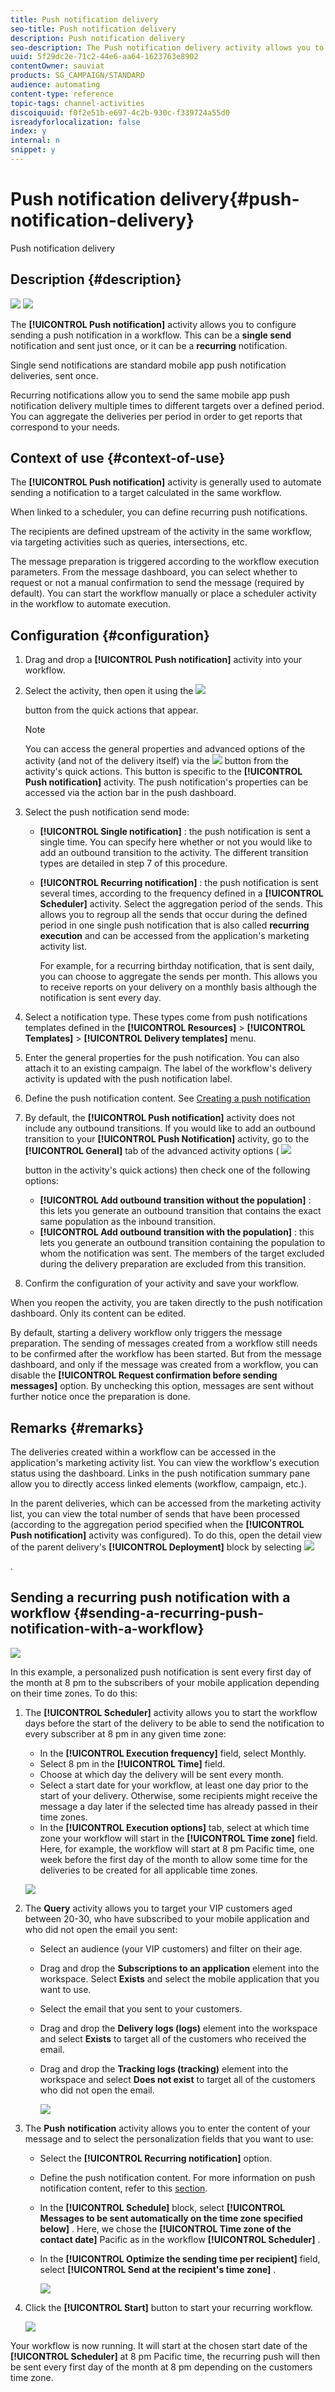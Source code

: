 ```yaml
---
title: Push notification delivery
seo-title: Push notification delivery
description: Push notification delivery
seo-description: The Push notification delivery activity allows you to configure sending a single send push notification or a recurring push notification in a workflow.
uuid: 5f29dc2e-71c2-44e6-aa64-1623763e8902
contentOwner: sauviat
products: SG_CAMPAIGN/STANDARD
audience: automating
content-type: reference
topic-tags: channel-activities
discoiquuid: f0f2e51b-e697-4c2b-930c-f339724a55d0
isreadyforlocalization: false
index: y
internal: n
snippet: y
---
```


# Push notification delivery{#push-notification-delivery}

Push notification delivery

## Description {#description}

![](assets/push.png)  ![](assets/recurrentPush.png)

The **[!UICONTROL Push notification]** activity allows you to configure sending a push notification in a workflow. This can be a **single send** notification and sent just once, or it can be a **recurring** notification.

Single send notifications are standard mobile app push notification deliveries, sent once.

Recurring notifications allow you to send the same mobile app push notification delivery multiple times to different targets over a defined period. You can aggregate the deliveries per period in order to get reports that correspond to your needs.

## Context of use {#context-of-use}

The **[!UICONTROL Push notification]** activity is generally used to automate sending a notification to a target calculated in the same workflow.

When linked to a scheduler, you can define recurring push notifications.

The recipients are defined upstream of the activity in the same workflow, via targeting activities such as queries, intersections, etc.

The message preparation is triggered according to the workflow execution parameters. From the message dashboard, you can select whether to request or not a manual confirmation to send the message (required by default). You can start the workflow manually or place a scheduler activity in the workflow to automate execution.

## Configuration {#configuration}

1. Drag and drop a **[!UICONTROL Push notification]** activity into your workflow.
1. Select the activity, then open it using the  ![](assets/edit_darkgrey-24px.png)

   button from the quick actions that appear.

   >[!NOTE]
   >
   >You can access the general properties and advanced options of the activity (and not of the delivery itself) via the  ![](assets/dlv_activity_params-24px.png) button from the activity's quick actions. This button is specific to the **[!UICONTROL Push notification]** activity. The push notification's properties can be accessed via the action bar in the push dashboard.

1. Select the push notification send mode:

    * **[!UICONTROL Single notification]** : the push notification is sent a single time. You can specify here whether or not you would like to add an outbound transition to the activity. The different transition types are detailed in step 7 of this procedure.
    * **[!UICONTROL Recurring notification]** : the push notification is sent several times, according to the frequency defined in a **[!UICONTROL Scheduler]** activity. Select the aggregation period of the sends. This allows you to regroup all the sends that occur during the defined period in one single push notification that is also called **recurring execution** and can be accessed from the application's marketing activity list.

      For example, for a recurring birthday notification, that is sent daily, you can choose to aggregate the sends per month. This allows you to receive reports on your delivery on a monthly basis although the notification is sent every day.

1. Select a notification type. These types come from push notifications templates defined in the **[!UICONTROL Resources]** > **[!UICONTROL Templates]** > **[!UICONTROL Delivery templates]** menu.
1. Enter the general properties for the push notification. You can also attach it to an existing campaign. The label of the workflow's delivery activity is updated with the push notification label.
1. Define the push notification content. See [Creating a push notification](../../channels/using/preparing-and-sending-a-push-notification.md)
1. By default, the **[!UICONTROL Push notification]** activity does not include any outbound transitions. If you would like to add an outbound transition to your **[!UICONTROL Push Notification]** activity, go to the **[!UICONTROL General]** tab of the advanced activity options (  ![](assets/dlv_activity_params-24px.png)

   button in the activity's quick actions) then check one of the following options:

    * **[!UICONTROL Add outbound transition without the population]** : this lets you generate an outbound transition that contains the exact same population as the inbound transition.
    * **[!UICONTROL Add outbound transition with the population]** : this lets you generate an outbound transition containing the population to whom the notification was sent. The members of the target excluded during the delivery preparation are excluded from this transition.

1. Confirm the configuration of your activity and save your workflow.

When you reopen the activity, you are taken directly to the push notification dashboard. Only its content can be edited.

By default, starting a delivery workflow only triggers the message preparation. The sending of messages created from a workflow still needs to be confirmed after the workflow has been started. But from the message dashboard, and only if the message was created from a workflow, you can disable the **[!UICONTROL Request confirmation before sending messages]** option. By unchecking this option, messages are sent without further notice once the preparation is done.

## Remarks {#remarks}

The deliveries created within a workflow can be accessed in the application's marketing activity list. You can view the workflow's execution status using the dashboard. Links in the push notification summary pane allow you to directly access linked elements (workflow, campaign, etc.).

In the parent deliveries, which can be accessed from the marketing activity list, you can view the total number of sends that have been processed (according to the aggregation period specified when the **[!UICONTROL Push notification]** activity was configured). To do this, open the detail view of the parent delivery's **[!UICONTROL Deployment]** block by selecting  ![](assets/wkf_dlv_detail_button.png)

.

## Sending a recurring push notification with a workflow {#sending-a-recurring-push-notification-with-a-workflow}

![](assets/wkf_push_example_1.png)

In this example, a personalized push notification is sent every first day of the month at 8 pm to the subscribers of your mobile application depending on their time zones. To do this:

1. The **[!UICONTROL Scheduler]** activity allows you to start the workflow days before the start of the delivery to be able to send the notification to every subscriber at 8 pm in any given time zone:

    * In the **[!UICONTROL Execution frequency]** field, select Monthly.
    * Select 8 pm in the **[!UICONTROL Time]** field.
    * Choose at which day the delivery will be sent every month.
    * Select a start date for your workflow, at least one day prior to the start of your delivery. Otherwise, some recipients might receive the message a day later if the selected time has already passed in their time zones.
    * In the **[!UICONTROL Execution options]** tab, select at which time zone your workflow will start in the **[!UICONTROL Time zone]** field. Here, for example, the workflow will start at 8 pm Pacific time, one week before the first day of the month to allow some time for the deliveries to be created for all applicable time zones.

   ![](assets/wkf_push_example_5.png)

1. The **Query** activity allows you to target your VIP customers aged between 20-30, who have subscribed to your mobile application and who did not open the email you sent:

    * Select an audience (your VIP customers) and filter on their age.
    * Drag and drop the **Subscriptions to an application** element into the workspace. Select **Exists** and select the mobile application that you want to use.
    * Select the email that you sent to your customers.
    * Drag and drop the **Delivery logs (logs)** element into the workspace and select **Exists** to target all of the customers who received the email.
    * Drag and drop the **Tracking logs (tracking)** element into the workspace and select **Does not exist** to target all of the customers who did not open the email.
    
      ![](assets/wkf_push_example_2.png)

1. The **Push notification** activity allows you to enter the content of your message and to select the personalization fields that you want to use:

    * Select the **[!UICONTROL Recurring notification]** option.
    * Define the push notification content. For more information on push notification content, refer to this [section](../../channels/using/preparing-and-sending-a-push-notification.md).
    * In the **[!UICONTROL Schedule]** block, select **[!UICONTROL Messages to be sent automatically on the time zone specified below]** . Here, we chose the **[!UICONTROL Time zone of the contact date]** Pacific as in the workflow **[!UICONTROL Scheduler]** .
    * In the **[!UICONTROL Optimize the sending time per recipient]** field, select **[!UICONTROL Send at the recipient's time zone]** .
    
      ![](assets/wkf_push_example_4.png)

1. Click the **[!UICONTROL Start]** button to start your recurring workflow.

   ![](assets/wkf_push_example_3.png)

Your workflow is now running. It will start at the chosen start date of the **[!UICONTROL Scheduler]** at 8 pm Pacific time, the recurring push will then be sent every first day of the month at 8 pm depending on the customers time zone.
